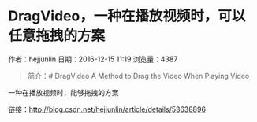 # DragVideo，一种在播放视频时，可以任意拖拽的方案
作者：hejjunlin
日期：2016-12-15 11:19
浏览量：4387
> 简介：# DragVideo
A Method to Drag the Video When Playing Video

一种在播放视频时，能够拖拽的方案

 链接：http://blog.csdn.net/hejjunlin/article/details/53638896
